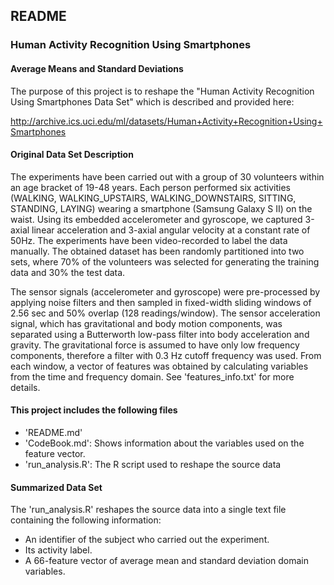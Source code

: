 ## README ##
### Human Activity Recognition Using Smartphones ###
#### Average Means and Standard Deviations ####

The purpose of this project is to reshape the "Human Activity Recognition Using Smartphones Data Set" which is described and provided here:

http://archive.ics.uci.edu/ml/datasets/Human+Activity+Recognition+Using+Smartphones

#### Original Data Set Description ####

The experiments have been carried out with a group of 30 volunteers within an age bracket of 19-48 years. Each person performed six activities (WALKING, WALKING_UPSTAIRS, WALKING_DOWNSTAIRS, SITTING, STANDING, LAYING) wearing a smartphone (Samsung Galaxy S II) on the waist. Using its embedded accelerometer and gyroscope, we captured 3-axial linear acceleration and 3-axial angular velocity at a constant rate of 50Hz. The experiments have been video-recorded to label the data manually. The obtained dataset has been randomly partitioned into two sets, where 70% of the volunteers was selected for generating the training data and 30% the test data. 

The sensor signals (accelerometer and gyroscope) were pre-processed by applying noise filters and then sampled in fixed-width sliding windows of 2.56 sec and 50% overlap (128 readings/window). The sensor acceleration signal, which has gravitational and body motion components, was separated using a Butterworth low-pass filter into body acceleration and gravity. The gravitational force is assumed to have only low frequency components, therefore a filter with 0.3 Hz cutoff frequency was used. From each window, a vector of features was obtained by calculating variables from the time and frequency domain. See 'features_info.txt' for more details. 

#### This project includes the following files ####

 - 'README.md'
 - 'CodeBook.md': Shows information about the variables used on the feature vector.
 - 'run_analysis.R': The R script used to reshape the source data

#### Summarized Data Set ####

The 'run_analysis.R' reshapes the source data into a single text file containing the following information:
 - An identifier of the subject who carried out the experiment.
 - Its activity label.
 - A 66-feature vector of average mean and standard deviation domain variables. 